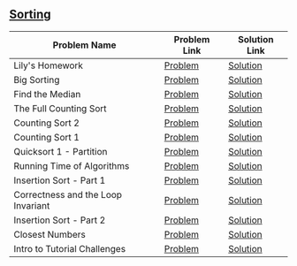 ## [Sorting](https://www.hackerrank.com/domains/algorithms/arrays-and-sorting)

Problem Name|Problem Link|Solution Link
---|---|---
Lily's Homework|[Problem](https://www.hackerrank.com/challenges/lilys-homework/problem)|[Solution](/lilys-homework.py)
Big Sorting|[Problem](https://www.hackerrank.com/challenges/big-sorting/problem)|[Solution](/big-sorting.cpp)
Find the Median|[Problem](https://www.hackerrank.com/challenges/find-the-median/problem)|[Solution](/find-the-median.cpp)
The Full Counting Sort|[Problem](https://www.hackerrank.com/challenges/countingsort4/problem)|[Solution](/countingsort4.php)
Counting Sort 2|[Problem](https://www.hackerrank.com/challenges/countingsort2/problem)|[Solution](/countingsort2.cpp)
Counting Sort 1|[Problem](https://www.hackerrank.com/challenges/countingsort1/problem)|[Solution](/countingsort1.cpp)
Quicksort 1 - Partition|[Problem](https://www.hackerrank.com/challenges/quicksort1/problem)|[Solution](/quicksort1.cpp)
Running Time of Algorithms|[Problem](https://www.hackerrank.com/challenges/runningtime/problem)|[Solution](/runningtime.cpp)
Insertion Sort - Part 1|[Problem](https://www.hackerrank.com/challenges/insertionsort1/problem)|[Solution](/insertionsort1.cpp)
Correctness and the Loop Invariant|[Problem](https://www.hackerrank.com/challenges/correctness-invariant/problem)|[Solution](/correctness-invariant.cpp)
Insertion Sort - Part 2|[Problem](https://www.hackerrank.com/challenges/insertionsort2/problem)|[Solution](/insertionsort2.cpp)
Closest Numbers|[Problem](https://www.hackerrank.com/challenges/closest-numbers/problem)|[Solution](/closest-numbers.php)
Intro to Tutorial Challenges|[Problem](https://www.hackerrank.com/challenges/tutorial-intro/problem)|[Solution](/tutorial-intro.java)
